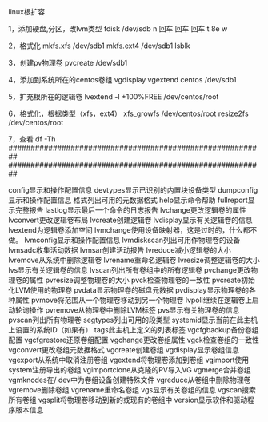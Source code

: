 linux根扩容

1，添加硬盘,分区，改lvm类型
fdisk /dev/sdb
n 回车 回车 回车
t   8e   w

2，格式化
mkfs.xfs /dev/sdb1
mkfs.ext4 /dev/sdb1
lsblk

3，创建pv物理卷
pvcreate /dev/sdb1

4，添加到系统所在的centos卷组
vgdisplay
vgextend centos /dev/sdb1

5，扩充根所在的逻辑卷
lvextend -l +100%FREE /dev/centos/root

6，格式化，根据类型（xfs，ext4）
xfs_growfs /dev/centos/root
resize2fs /dev/centos/root

7，查看
df -Th
##########################################################
##########################################################
   
  config显示和操作配置信息
  devtypes显示已识别的内置块设备类型
  dumpconfig显示和操作配置信息
  格式列出可用的元数据格式
  help显示命令帮助
  fullreport显示完整报告
  lastlog显示最后一个命令的日志报告
  lvchange更改逻辑卷的属性
  lvconvert更改逻辑卷布局
  lvcreate创建逻辑卷
  lvdisplay显示有关逻辑卷的信息
  lvextend为逻辑卷添加空间
  lvmchange使用设备映射器，这是过时的，什么都不做。
  lvmconfig显示和操作配置信息
  lvmdiskscan列出可用作物理卷的设备
  lvmsadc收集活动数据
  lvmsar创建活动报告
  lvreduce减小逻辑卷的大小
  lvremove从系统中删除逻辑卷
  lvrename重命名逻辑卷
  lvresize调整逻辑卷的大小
  lvs显示有关逻辑卷的信息
  lvscan列出所有卷组中的所有逻辑卷
  pvchange更改物理卷的属性
  pvresize调整物理卷的大小
  pvck检查物理卷的一致性
  pvcreate初始化LVM使用的物理卷
  pvdata显示物理卷的磁盘元数据
  pvdisplay显示物理卷的各种属性
  pvmove将范围从一个物理卷移动到另一个物理卷
  lvpoll继续在逻辑卷上启动轮询操作
  pvremove从物理卷中删除LVM标签
  pvs显示有关物理卷的信息
  pvscan列出所有物理卷
  segtypes列出可用的段类型
  systemid显示当前在此主机上设置的系统ID（如果有）
  tags此主机上定义的列表标签
  vgcfgbackup备份卷组配置
  vgcfgrestore还原卷组配置
  vgchange更改卷组属性
  vgck检查卷组的一致性
  vgconvert更改卷组元数据格式
  vgcreate创建卷组
  vgdisplay显示卷组信息
  vgexport从系统中取消注册卷组
  vgextend将物理卷添加到卷组
  vgimport使用system注册导出的卷组
  vgimportclone从克隆的PV导入VG
  vgmerge合并卷组
  vgmknodes在/ dev中为卷组设备创建特殊文件
  vgreduce从卷组中删除物理卷
  vgremove删除卷组
  vgrename重命名卷组
  vgs显示有关卷组的信息
  vgscan搜索所有卷组
  vgsplit将物理卷移动到新的或现有的卷组中
  version显示软件和驱动程序版本信息
